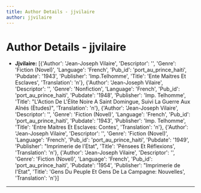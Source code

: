 ```yaml
---
title: Author Details - jjvilaire
author: jjvilaire
---
```


# Author Details - jjvilaire

<ul>
    <li><strong>Jjvilaire:</strong> [{'Author': 'Jean-Joseph Vilaire', 'Descriptor': '', 'Genre': 'Fiction (Novel)', 'Language': 'French', 'Pub_id': 'port_au_prince_haiti', 'Pubdate': '1943', 'Publisher': 'Imp.Telhomme', 'Title': 'Ente Maitres Et Esclaves', 'Translation': 'n'}, {'Author': 'Jean-Joseph Vilaire', 'Descriptor': '', 'Genre': 'Nonfiction', 'Language': 'French', 'Pub_id': 'port_au_prince_haiti', 'Pubdate': '1948', 'Publisher': 'Imp. Telhomme', 'Title': "L'Action De L'Élite Noire A Saint Domingue, Suivi La Guerre Aux Aînés (Ètudes)", 'Translation': 'n'}, {'Author': 'Jean-Joseph Vilaire', 'Descriptor': '', 'Genre': 'Fiction (Novel)', 'Language': 'French', 'Pub_id': 'port_au_prince_haiti', 'Pubdate': '1943', 'Publisher': 'Imp. Telhomme', 'Title': 'Entre Maitres Et Esclaves: Contes', 'Translation': 'n'}, {'Author': 'Jean-Joseph Vilaire', 'Descriptor': '', 'Genre': 'Fiction (Novel)', 'Language': 'French', 'Pub_id': 'port_au_prince_haiti', 'Pubdate': '1949', 'Publisher': "Imprimerie de l'Etat", 'Title': 'Pénsees Et Réflexions', 'Translation': 'n'}, {'Author': 'Jean-Joseph Vilaire', 'Descriptor': '', 'Genre': 'Fiction (Novel)', 'Language': 'French', 'Pub_id': 'port_au_prince_haiti', 'Pubdate': '1954', 'Publisher': "Imprimerie de l'Etat", 'Title': 'Gens Du Peuple Et Gens De La Campagne: Nouvelles', 'Translation': 'n'}]</li>
</ul>
<hr>